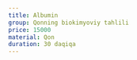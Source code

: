 ```yaml
---
title: Albumin
group: Qonning biokimyoviy tahlili
price: 15000
material: Qon
duration: 30 daqiqa
---
```

